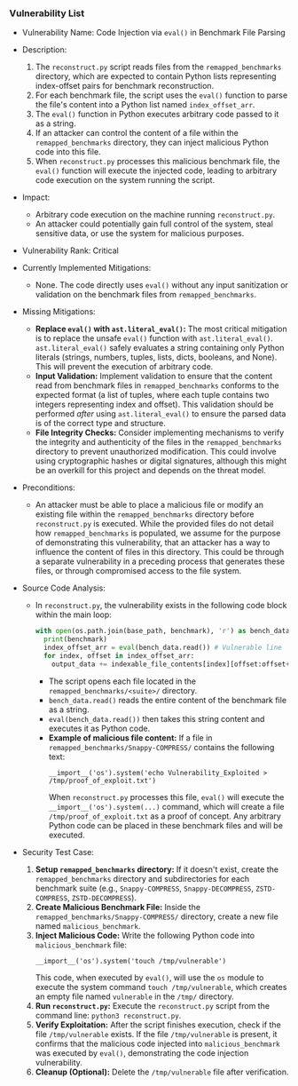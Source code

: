 ### Vulnerability List

- Vulnerability Name: Code Injection via `eval()` in Benchmark File Parsing
- Description:
    1. The `reconstruct.py` script reads files from the `remapped_benchmarks` directory, which are expected to contain Python lists representing index-offset pairs for benchmark reconstruction.
    2. For each benchmark file, the script uses the `eval()` function to parse the file's content into a Python list named `index_offset_arr`.
    3. The `eval()` function in Python executes arbitrary code passed to it as a string.
    4. If an attacker can control the content of a file within the `remapped_benchmarks` directory, they can inject malicious Python code into this file.
    5. When `reconstruct.py` processes this malicious benchmark file, the `eval()` function will execute the injected code, leading to arbitrary code execution on the system running the script.
- Impact:
    - Arbitrary code execution on the machine running `reconstruct.py`.
    - An attacker could potentially gain full control of the system, steal sensitive data, or use the system for malicious purposes.
- Vulnerability Rank: Critical
- Currently Implemented Mitigations:
    - None. The code directly uses `eval()` without any input sanitization or validation on the benchmark files from `remapped_benchmarks`.
- Missing Mitigations:
    - **Replace `eval()` with `ast.literal_eval()`:**  The most critical mitigation is to replace the unsafe `eval()` function with `ast.literal_eval()`. `ast.literal_eval()` safely evaluates a string containing only Python literals (strings, numbers, tuples, lists, dicts, booleans, and None). This will prevent the execution of arbitrary code.
    - **Input Validation:** Implement validation to ensure that the content read from benchmark files in `remapped_benchmarks` conforms to the expected format (a list of tuples, where each tuple contains two integers representing index and offset). This validation should be performed *after* using `ast.literal_eval()` to ensure the parsed data is of the correct type and structure.
    - **File Integrity Checks:**  Consider implementing mechanisms to verify the integrity and authenticity of the files in the `remapped_benchmarks` directory to prevent unauthorized modification. This could involve using cryptographic hashes or digital signatures, although this might be an overkill for this project and depends on the threat model.
- Preconditions:
    - An attacker must be able to place a malicious file or modify an existing file within the `remapped_benchmarks` directory before `reconstruct.py` is executed.  While the provided files do not detail how `remapped_benchmarks` is populated, we assume for the purpose of demonstrating this vulnerability, that an attacker has a way to influence the content of files in this directory. This could be through a separate vulnerability in a preceding process that generates these files, or through compromised access to the file system.
- Source Code Analysis:
    - In `reconstruct.py`, the vulnerability exists in the following code block within the main loop:
      ```python
      with open(os.path.join(base_path, benchmark), 'r') as bench_data:
        print(benchmark)
        index_offset_arr = eval(bench_data.read()) # Vulnerable line
        for index, offset in index_offset_arr:
          output_data += indexable_file_contents[index][offset:offset+1024]
      ```
      - The script opens each file located in the `remapped_benchmarks/<suite>/` directory.
      - `bench_data.read()` reads the entire content of the benchmark file as a string.
      - `eval(bench_data.read())` then takes this string content and executes it as Python code.
      - **Example of malicious file content:** If a file in `remapped_benchmarks/Snappy-COMPRESS/` contains the following text:
        ```
        __import__('os').system('echo Vulnerability_Exploited > /tmp/proof_of_exploit.txt')
        ```
        When `reconstruct.py` processes this file, `eval()` will execute the `__import__('os').system(...)` command, which will create a file `/tmp/proof_of_exploit.txt` as a proof of concept. Any arbitrary Python code can be placed in these benchmark files and will be executed.

- Security Test Case:
    1. **Setup `remapped_benchmarks` directory:** If it doesn't exist, create the `remapped_benchmarks` directory and subdirectories for each benchmark suite (e.g., `Snappy-COMPRESS`, `Snappy-DECOMPRESS`, `ZSTD-COMPRESS`, `ZSTD-DECOMPRESS`).
    2. **Create Malicious Benchmark File:** Inside the `remapped_benchmarks/Snappy-COMPRESS/` directory, create a new file named `malicious_benchmark`.
    3. **Inject Malicious Code:** Write the following Python code into `malicious_benchmark` file:
       ```
       __import__('os').system('touch /tmp/vulnerable')
       ```
       This code, when executed by `eval()`, will use the `os` module to execute the system command `touch /tmp/vulnerable`, which creates an empty file named `vulnerable` in the `/tmp/` directory.
    4. **Run `reconstruct.py`:** Execute the `reconstruct.py` script from the command line: `python3 reconstruct.py`.
    5. **Verify Exploitation:** After the script finishes execution, check if the file `/tmp/vulnerable` exists. If the file `/tmp/vulnerable` is present, it confirms that the malicious code injected into `malicious_benchmark` was executed by `eval()`, demonstrating the code injection vulnerability.
    6. **Cleanup (Optional):** Delete the `/tmp/vulnerable` file after verification.